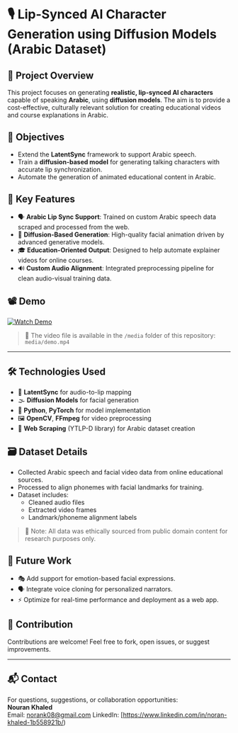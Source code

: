 # 🎙️ Lip-Synced AI Character Generation using Diffusion Models (Arabic Dataset)

## 📌 Project Overview  
This project focuses on generating **realistic, lip-synced AI characters** capable of speaking **Arabic**, using **diffusion models**. The aim is to provide a cost-effective, culturally relevant solution for creating educational videos and course explanations in Arabic.

## 🎯 Objectives  
- Extend the **LatentSync** framework to support Arabic speech.  
- Train a **diffusion-based model** for generating talking characters with accurate lip synchronization.  
- Automate the generation of animated educational content in Arabic.

## 🧠 Key Features  
- 🗣️ **Arabic Lip Sync Support**: Trained on custom Arabic speech data scraped and processed from the web.  
- 🧬 **Diffusion-Based Generation**: High-quality facial animation driven by advanced generative models.  
- 🎓 **Education-Oriented Output**: Designed to help automate explainer videos for online courses.  
- 🔊 **Custom Audio Alignment**: Integrated preprocessing pipeline for clean audio-visual training data.

## 📽️ Demo

[![Watch Demo](media/demo_thumb.png)](https://raw.githubusercontent.com/norank03/LatentSyncTraining/main/media/demo.mp4)

> 📂 The video file is available in the `/media` folder of this repository: `media/demo.mp4`

---

## 🛠️ Technologies Used  
- 🧪 **LatentSync** for audio-to-lip mapping  
- 🌫️ **Diffusion Models** for facial generation  
- 🐍 **Python**, **PyTorch** for model implementation  
- 🖼️ **OpenCV**, **FFmpeg** for video preprocessing  
- 🔎 **Web Scraping** (YTLP-D library) for Arabic dataset creation

## 🗃️ Dataset Details  
- Collected Arabic speech and facial video data from online educational sources.  
- Processed to align phonemes with facial landmarks for training.  
- Dataset includes:
  - Cleaned audio files  
  - Extracted video frames  
  - Landmark/phoneme alignment labels

> 🧼 Note: All data was ethically sourced from public domain content for research purposes only.

## 🚀 Future Work  
- 🎭 Add support for emotion-based facial expressions.  
- 🗣️ Integrate voice cloning for personalized narrators.  
- ⚡ Optimize for real-time performance and deployment as a web app.

## 🤝 Contribution  
Contributions are welcome! Feel free to fork, open issues, or suggest improvements.


---

## 📬 Contact  
For questions, suggestions, or collaboration opportunities:  
**Nouran Khaled**  
Email: norank08@gmail.com 
LinkedIn: [https://www.linkedin.com/in/noran-khaled-1b558921b/)


